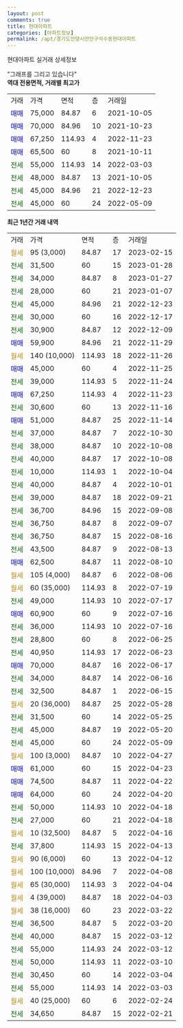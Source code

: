 ```yaml
---
layout: post
comments: true
title: 현대아파트
categories: [아파트정보]
permalink: /apt/경기도안양시만안구석수동현대아파트
---
```


현대아파트 실거래 상세정보

<script type="text/javascript">
  google.charts.load('current', {'packages':['line', 'corechart']});
  google.charts.setOnLoadCallback(drawChart);

  function drawChart() {
    var data = new google.visualization.DataTable();
    data.addColumn('date', '거래일');
    data.addColumn('number', "매매");
    data.addColumn('number', "전세");
    data.addColumn('number', "전매");

    data.addRows([[new Date(Date.parse("2023-02-15")), null, null, null], [new Date(Date.parse("2023-01-28")), null, 31500, null], [new Date(Date.parse("2023-01-27")), null, 34000, null], [new Date(Date.parse("2023-01-07")), null, 28000, null], [new Date(Date.parse("2022-12-23")), null, 45000, null], [new Date(Date.parse("2022-12-17")), null, 30000, null], [new Date(Date.parse("2022-12-09")), null, 30900, null], [new Date(Date.parse("2022-11-29")), 59900, null, null], [new Date(Date.parse("2022-11-26")), null, null, null], [new Date(Date.parse("2022-11-25")), 45000, null, null], [new Date(Date.parse("2022-11-24")), null, 39000, null], [new Date(Date.parse("2022-11-23")), 67250, null, null], [new Date(Date.parse("2022-11-16")), null, 30600, null], [new Date(Date.parse("2022-11-14")), 51000, null, null], [new Date(Date.parse("2022-10-30")), null, 37000, null], [new Date(Date.parse("2022-10-08")), null, 38000, null], [new Date(Date.parse("2022-10-08")), null, 40000, null], [new Date(Date.parse("2022-10-04")), null, 10000, null], [new Date(Date.parse("2022-10-01")), null, 40000, null], [new Date(Date.parse("2022-09-21")), null, 39000, null], [new Date(Date.parse("2022-09-08")), null, 36700, null], [new Date(Date.parse("2022-09-07")), null, 36750, null], [new Date(Date.parse("2022-08-16")), null, 36750, null], [new Date(Date.parse("2022-08-13")), null, 43500, null], [new Date(Date.parse("2022-08-10")), 62500, null, null], [new Date(Date.parse("2022-08-06")), null, null, null], [new Date(Date.parse("2022-07-19")), null, null, null], [new Date(Date.parse("2022-07-17")), null, 49000, null], [new Date(Date.parse("2022-07-16")), 60900, null, null], [new Date(Date.parse("2022-07-16")), null, 36000, null], [new Date(Date.parse("2022-06-25")), null, 28800, null], [new Date(Date.parse("2022-06-23")), null, 40950, null], [new Date(Date.parse("2022-06-17")), 70000, null, null], [new Date(Date.parse("2022-06-16")), null, 34000, null], [new Date(Date.parse("2022-06-15")), null, 32500, null], [new Date(Date.parse("2022-05-28")), null, null, null], [new Date(Date.parse("2022-05-25")), null, 31500, null], [new Date(Date.parse("2022-05-20")), null, 45000, null], [new Date(Date.parse("2022-05-09")), null, 45000, null], [new Date(Date.parse("2022-04-27")), null, null, null], [new Date(Date.parse("2022-04-23")), 61000, null, null], [new Date(Date.parse("2022-04-22")), 74500, null, null], [new Date(Date.parse("2022-04-20")), 64000, null, null], [new Date(Date.parse("2022-04-18")), null, 50000, null], [new Date(Date.parse("2022-04-18")), null, 27000, null], [new Date(Date.parse("2022-04-16")), null, null, null], [new Date(Date.parse("2022-04-13")), null, 37800, null], [new Date(Date.parse("2022-04-12")), null, null, null], [new Date(Date.parse("2022-04-08")), null, null, null], [new Date(Date.parse("2022-04-04")), null, null, null], [new Date(Date.parse("2022-04-03")), null, null, null], [new Date(Date.parse("2022-03-22")), null, null, null], [new Date(Date.parse("2022-03-20")), null, 36500, null], [new Date(Date.parse("2022-03-12")), null, 40000, null], [new Date(Date.parse("2022-03-12")), null, 55000, null], [new Date(Date.parse("2022-03-10")), null, 50000, null], [new Date(Date.parse("2022-03-04")), null, 30450, null], [new Date(Date.parse("2022-03-03")), null, 55000, null], [new Date(Date.parse("2022-02-24")), null, null, null], [new Date(Date.parse("2022-02-21")), null, 34650, null]]);

    var options = {
      hAxis: {
        format: 'yyyy/MM/dd'
      },    
      lineWidth: 0,
      pointsVisible: true,    
      title: '최근 1년간 유형별 실거래가 분포',
      legend: { position: 'bottom' }
    };

    var formatter = new google.visualization.NumberFormat({pattern:'###,###'} );
    formatter.format(data, 1);
    formatter.format(data, 2);
    
    setTimeout(function() {
        var chart = new google.visualization.LineChart(document.getElementById('columnchart_material'));
        chart.draw(data, (options));
        document.getElementById('loading').style.display = 'none';
    }, 200);
  }
</script>


<div id="loading" style="z-index:20; display: block; margin-left: 0px">"그래프를 그리고 있습니다"</div>
<div id="columnchart_material" style="width: 95%; margin-left: 0px; display: block"></div>
<!-- contents start -->
<b>역대 전용면적, 거래별 최고가</b>
<table class="sortable">
    <tr>
      <td>거래</td>
      <td>가격</td>
      <td>면적</td>
      <td>층</td>
      <td>거래일</td>
    </tr>
        <tr>
          <td><a style="color: blue">매매</a></td>
          <td>75,000</td>
          <td>84.87</td>
          <td>6</td>
          <td>2021-10-05</td>
        </tr>            <tr>
          <td><a style="color: blue">매매</a></td>
          <td>70,000</td>
          <td>84.96</td>
          <td>10</td>
          <td>2021-10-23</td>
        </tr>            <tr>
          <td><a style="color: blue">매매</a></td>
          <td>67,250</td>
          <td>114.93</td>
          <td>4</td>
          <td>2022-11-23</td>
        </tr>            <tr>
          <td><a style="color: blue">매매</a></td>
          <td>65,500</td>
          <td>60</td>
          <td>8</td>
          <td>2021-10-11</td>
        </tr>        
        <tr>
              <td><a style="color: darkgreen">전세</a></td>
              <td>55,000</td>
              <td>114.93</td>
              <td>14</td>
              <td>2022-03-03</td>
            </tr>            <tr>
              <td><a style="color: darkgreen">전세</a></td>
              <td>48,000</td>
              <td>84.87</td>
              <td>13</td>
              <td>2021-10-05</td>
            </tr>            <tr>
              <td><a style="color: darkgreen">전세</a></td>
              <td>45,000</td>
              <td>84.96</td>
              <td>21</td>
              <td>2022-12-23</td>
            </tr>            <tr>
              <td><a style="color: darkgreen">전세</a></td>
              <td>45,000</td>
              <td>60</td>
              <td>24</td>
              <td>2022-05-09</td>
            </tr>        
    
</table>

<b>최근 1년간 거래 내역</b>

<table class="sortable">
    <tr>
      <td>거래</td>
      <td>가격</td>
      <td>면적</td>
      <td>층</td>
      <td>거래일</td>
    </tr>
    <tr>
      <td><a style="color: darkgoldenrod">월세</a></td>
      <td>95 (3,000)</td>
      <td>84.87</td>
      <td>17</td>
      <td>2023-02-15</td>
    </tr>          <tr>
      <td><a style="color: darkgreen">전세</a></td>
      <td>31,500</td>
      <td>60</td>
      <td>15</td>
      <td>2023-01-28</td>
    </tr>          <tr>
      <td><a style="color: darkgreen">전세</a></td>
      <td>34,000</td>
      <td>84.87</td>
      <td>8</td>
      <td>2023-01-27</td>
    </tr>          <tr>
      <td><a style="color: darkgreen">전세</a></td>
      <td>28,000</td>
      <td>60</td>
      <td>21</td>
      <td>2023-01-07</td>
    </tr>          <tr>
      <td><a style="color: darkgreen">전세</a></td>
      <td>45,000</td>
      <td>84.96</td>
      <td>21</td>
      <td>2022-12-23</td>
    </tr>          <tr>
      <td><a style="color: darkgreen">전세</a></td>
      <td>30,000</td>
      <td>60</td>
      <td>16</td>
      <td>2022-12-17</td>
    </tr>          <tr>
      <td><a style="color: darkgreen">전세</a></td>
      <td>30,900</td>
      <td>84.87</td>
      <td>12</td>
      <td>2022-12-09</td>
    </tr>          <tr>
      <td><a style="color: blue">매매</a></td>
      <td>59,900</td>
      <td>84.96</td>
      <td>21</td>
      <td>2022-11-29</td>
    </tr>          <tr>
      <td><a style="color: darkgoldenrod">월세</a></td>
      <td>140 (10,000)</td>
      <td>114.93</td>
      <td>18</td>
      <td>2022-11-26</td>
    </tr>          <tr>
      <td><a style="color: blue">매매</a></td>
      <td>45,000</td>
      <td>60</td>
      <td>4</td>
      <td>2022-11-25</td>
    </tr>          <tr>
      <td><a style="color: darkgreen">전세</a></td>
      <td>39,000</td>
      <td>114.93</td>
      <td>5</td>
      <td>2022-11-24</td>
    </tr>          <tr>
      <td><a style="color: blue">매매</a></td>
      <td>67,250</td>
      <td>114.93</td>
      <td>4</td>
      <td>2022-11-23</td>
    </tr>          <tr>
      <td><a style="color: darkgreen">전세</a></td>
      <td>30,600</td>
      <td>60</td>
      <td>13</td>
      <td>2022-11-16</td>
    </tr>          <tr>
      <td><a style="color: blue">매매</a></td>
      <td>51,000</td>
      <td>84.87</td>
      <td>25</td>
      <td>2022-11-14</td>
    </tr>          <tr>
      <td><a style="color: darkgreen">전세</a></td>
      <td>37,000</td>
      <td>84.87</td>
      <td>7</td>
      <td>2022-10-30</td>
    </tr>          <tr>
      <td><a style="color: darkgreen">전세</a></td>
      <td>38,000</td>
      <td>84.87</td>
      <td>10</td>
      <td>2022-10-08</td>
    </tr>          <tr>
      <td><a style="color: darkgreen">전세</a></td>
      <td>40,000</td>
      <td>84.87</td>
      <td>17</td>
      <td>2022-10-08</td>
    </tr>          <tr>
      <td><a style="color: darkgreen">전세</a></td>
      <td>10,000</td>
      <td>114.93</td>
      <td>1</td>
      <td>2022-10-04</td>
    </tr>          <tr>
      <td><a style="color: darkgreen">전세</a></td>
      <td>40,000</td>
      <td>84.87</td>
      <td>4</td>
      <td>2022-10-01</td>
    </tr>          <tr>
      <td><a style="color: darkgreen">전세</a></td>
      <td>39,000</td>
      <td>84.87</td>
      <td>18</td>
      <td>2022-09-21</td>
    </tr>          <tr>
      <td><a style="color: darkgreen">전세</a></td>
      <td>36,700</td>
      <td>84.96</td>
      <td>15</td>
      <td>2022-09-08</td>
    </tr>          <tr>
      <td><a style="color: darkgreen">전세</a></td>
      <td>36,750</td>
      <td>84.87</td>
      <td>8</td>
      <td>2022-09-07</td>
    </tr>          <tr>
      <td><a style="color: darkgreen">전세</a></td>
      <td>36,750</td>
      <td>84.87</td>
      <td>15</td>
      <td>2022-08-16</td>
    </tr>          <tr>
      <td><a style="color: darkgreen">전세</a></td>
      <td>43,500</td>
      <td>84.87</td>
      <td>9</td>
      <td>2022-08-13</td>
    </tr>          <tr>
      <td><a style="color: blue">매매</a></td>
      <td>62,500</td>
      <td>84.87</td>
      <td>11</td>
      <td>2022-08-10</td>
    </tr>          <tr>
      <td><a style="color: darkgoldenrod">월세</a></td>
      <td>105 (4,000)</td>
      <td>84.87</td>
      <td>6</td>
      <td>2022-08-06</td>
    </tr>          <tr>
      <td><a style="color: darkgoldenrod">월세</a></td>
      <td>60 (35,000)</td>
      <td>114.93</td>
      <td>8</td>
      <td>2022-07-19</td>
    </tr>          <tr>
      <td><a style="color: darkgreen">전세</a></td>
      <td>49,000</td>
      <td>114.93</td>
      <td>10</td>
      <td>2022-07-17</td>
    </tr>          <tr>
      <td><a style="color: blue">매매</a></td>
      <td>60,900</td>
      <td>60</td>
      <td>9</td>
      <td>2022-07-16</td>
    </tr>          <tr>
      <td><a style="color: darkgreen">전세</a></td>
      <td>36,000</td>
      <td>114.93</td>
      <td>10</td>
      <td>2022-07-16</td>
    </tr>          <tr>
      <td><a style="color: darkgreen">전세</a></td>
      <td>28,800</td>
      <td>60</td>
      <td>8</td>
      <td>2022-06-25</td>
    </tr>          <tr>
      <td><a style="color: darkgreen">전세</a></td>
      <td>40,950</td>
      <td>114.93</td>
      <td>17</td>
      <td>2022-06-23</td>
    </tr>          <tr>
      <td><a style="color: blue">매매</a></td>
      <td>70,000</td>
      <td>84.87</td>
      <td>16</td>
      <td>2022-06-17</td>
    </tr>          <tr>
      <td><a style="color: darkgreen">전세</a></td>
      <td>34,000</td>
      <td>84.87</td>
      <td>14</td>
      <td>2022-06-16</td>
    </tr>          <tr>
      <td><a style="color: darkgreen">전세</a></td>
      <td>32,500</td>
      <td>84.87</td>
      <td>1</td>
      <td>2022-06-15</td>
    </tr>          <tr>
      <td><a style="color: darkgoldenrod">월세</a></td>
      <td>20 (36,000)</td>
      <td>84.87</td>
      <td>25</td>
      <td>2022-05-28</td>
    </tr>          <tr>
      <td><a style="color: darkgreen">전세</a></td>
      <td>31,500</td>
      <td>60</td>
      <td>14</td>
      <td>2022-05-25</td>
    </tr>          <tr>
      <td><a style="color: darkgreen">전세</a></td>
      <td>45,000</td>
      <td>84.87</td>
      <td>19</td>
      <td>2022-05-20</td>
    </tr>          <tr>
      <td><a style="color: darkgreen">전세</a></td>
      <td>45,000</td>
      <td>60</td>
      <td>24</td>
      <td>2022-05-09</td>
    </tr>          <tr>
      <td><a style="color: darkgoldenrod">월세</a></td>
      <td>100 (3,000)</td>
      <td>84.87</td>
      <td>10</td>
      <td>2022-04-27</td>
    </tr>          <tr>
      <td><a style="color: blue">매매</a></td>
      <td>61,000</td>
      <td>60</td>
      <td>15</td>
      <td>2022-04-23</td>
    </tr>          <tr>
      <td><a style="color: blue">매매</a></td>
      <td>74,500</td>
      <td>84.87</td>
      <td>11</td>
      <td>2022-04-22</td>
    </tr>          <tr>
      <td><a style="color: blue">매매</a></td>
      <td>64,000</td>
      <td>60</td>
      <td>24</td>
      <td>2022-04-20</td>
    </tr>          <tr>
      <td><a style="color: darkgreen">전세</a></td>
      <td>50,000</td>
      <td>114.93</td>
      <td>10</td>
      <td>2022-04-18</td>
    </tr>          <tr>
      <td><a style="color: darkgreen">전세</a></td>
      <td>27,000</td>
      <td>60</td>
      <td>21</td>
      <td>2022-04-18</td>
    </tr>          <tr>
      <td><a style="color: darkgoldenrod">월세</a></td>
      <td>10 (32,500)</td>
      <td>84.87</td>
      <td>5</td>
      <td>2022-04-16</td>
    </tr>          <tr>
      <td><a style="color: darkgreen">전세</a></td>
      <td>37,800</td>
      <td>114.93</td>
      <td>15</td>
      <td>2022-04-13</td>
    </tr>          <tr>
      <td><a style="color: darkgoldenrod">월세</a></td>
      <td>90 (6,000)</td>
      <td>60</td>
      <td>13</td>
      <td>2022-04-12</td>
    </tr>          <tr>
      <td><a style="color: darkgoldenrod">월세</a></td>
      <td>100 (10,000)</td>
      <td>84.96</td>
      <td>7</td>
      <td>2022-04-08</td>
    </tr>          <tr>
      <td><a style="color: darkgoldenrod">월세</a></td>
      <td>65 (30,000)</td>
      <td>114.93</td>
      <td>3</td>
      <td>2022-04-04</td>
    </tr>          <tr>
      <td><a style="color: darkgoldenrod">월세</a></td>
      <td>4 (39,000)</td>
      <td>84.87</td>
      <td>18</td>
      <td>2022-04-03</td>
    </tr>          <tr>
      <td><a style="color: darkgoldenrod">월세</a></td>
      <td>38 (16,000)</td>
      <td>60</td>
      <td>23</td>
      <td>2022-03-22</td>
    </tr>          <tr>
      <td><a style="color: darkgreen">전세</a></td>
      <td>36,500</td>
      <td>84.87</td>
      <td>5</td>
      <td>2022-03-20</td>
    </tr>          <tr>
      <td><a style="color: darkgreen">전세</a></td>
      <td>40,000</td>
      <td>84.87</td>
      <td>15</td>
      <td>2022-03-12</td>
    </tr>          <tr>
      <td><a style="color: darkgreen">전세</a></td>
      <td>55,000</td>
      <td>114.93</td>
      <td>24</td>
      <td>2022-03-12</td>
    </tr>          <tr>
      <td><a style="color: darkgreen">전세</a></td>
      <td>50,000</td>
      <td>114.93</td>
      <td>11</td>
      <td>2022-03-10</td>
    </tr>          <tr>
      <td><a style="color: darkgreen">전세</a></td>
      <td>30,450</td>
      <td>60</td>
      <td>14</td>
      <td>2022-03-04</td>
    </tr>          <tr>
      <td><a style="color: darkgreen">전세</a></td>
      <td>55,000</td>
      <td>114.93</td>
      <td>14</td>
      <td>2022-03-03</td>
    </tr>          <tr>
      <td><a style="color: darkgoldenrod">월세</a></td>
      <td>40 (25,000)</td>
      <td>60</td>
      <td>6</td>
      <td>2022-02-24</td>
    </tr>          <tr>
      <td><a style="color: darkgreen">전세</a></td>
      <td>34,650</td>
      <td>84.87</td>
      <td>15</td>
      <td>2022-02-21</td>
    </tr>      </table>
<!-- contents end -->    

